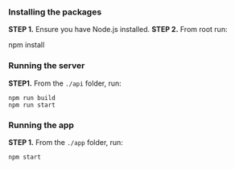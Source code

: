### Installing the packages

**STEP 1.** Ensure you have Node.js installed.
**STEP 2.** From root run: 

npm install


### Running the server

**STEP1.** From the `./api` folder, run:
```
npm run build
npm run start
```

### Running the app
**STEP 1.** From the `./app` folder, run:
```
npm start
```